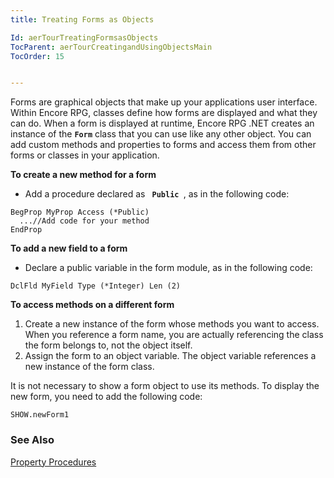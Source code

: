 ```yaml
---
title: Treating Forms as Objects

Id: aerTourTreatingFormsasObjects
TocParent: aerTourCreatingandUsingObjectsMain
TocOrder: 15


---
```


Forms are graphical objects that make up your applications user interface. Within Encore RPG, classes define how forms are displayed and what they can do. When a form is displayed at runtime, Encore RPG .NET creates an instance of the **<code>Form</code>** class that you can use like any other object. You can add custom methods and properties to forms and access them from other forms or classes in your application. 

**To create a new method for a form** 

- Add a procedure declared as <code> **Public** </code>, as in the following code:
                
```
BegProp MyProp Access (*Public)
  ...//Add code for your method
EndProp
```

**To add a new field to a form** 

- Declare a public variable in the form module, as in the following code:
                
```
DclFld MyField Type (*Integer) Len (2)
```

**To access methods on a different form** 

1. Create a new instance of the form whose methods you want to access. When you
                reference a form name, you are actually referencing the class the form belongs
                to, not the object itself.
2. Assign the form to an object variable. The object variable references a new
                instance of the form class.

It is not necessary to show a form object to use its methods. To display the new form, you need to add the following code: 

```
SHOW.newForm1
```

### See Also
[Property Procedures](aerTourPropertiesandPropertyProcedures.html) 
